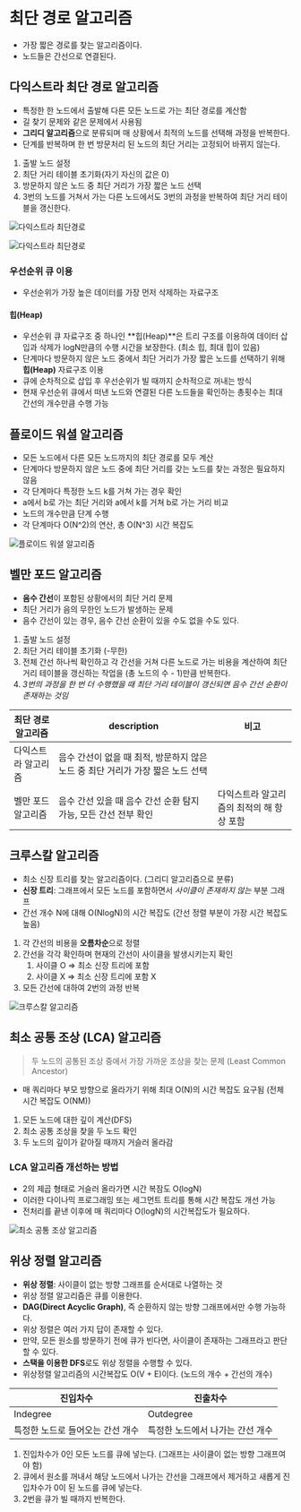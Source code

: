 # 최단 경로 알고리즘
- 가장 짧은 경로를 찾는 알고리즘이다.
- 노드들은 간선으로 연결된다.

## 다익스트라 최단 경로 알고리즘
- 특정한 한 노드에서 출발해 다른 모든 노드로 가는 최단 경로를 계산함
- 길 찾기 문제와 같은 문제에서 사용됨
- **그리디 알고리즘**으로 분류되며 매 상황에서 최적의 노드를 선택해 과정을 반복한다.
- 단계를 반복하며 한 번 방문처리 된 노드의 최단 거리는 고정되어 바뀌지 않는다.

1. 출발 노드 설정
2. 최단 거리 테이블 초기화(자기 자신의 값은 0)
3. 방문하지 않은 노드 중 최단 거리가 가장 짧은 노드 선택
4. 3번의 노드를 거쳐서 가는 다른 노드에서도 3번의 과정을 반복하여 최단 거리 테이블을 갱신한다.

![다익스트라 최단경로](https://yganalyst.github.io/assets/images/algorithm/concept_dijkstra_1.png)

![다익스트라 최단경로](https://yganalyst.github.io/assets/images/algorithm/concept_dijkstra_2.png)

### 우선순위 큐 이용
- 우선순위가 가장 높은 데이터를 가장 먼저 삭제하는 자료구조
#### 힙(Heap)
- 우선순위 큐 자료구조 중 하나인 **힙(Heap)**은 트리 구조를 이용하여 데이터 삽입과 삭제가 logN만큼의 수행 시간을 보장한다. (최소 힙, 최대 힙이 있음)
- 단계마다 방문하지 않은 노드 중에서 최단 거리가 가장 짧은 노드를 선택하기 위해 **힙(Heap)** 자료구조 이용
- 큐에 순차적으로 삽입 후 우선순위가 빌 때까지 순차적으로 꺼내는 방식
- 현재 우선순위 큐에서 떠낸 노드와 연결된 다른 노드들을 확인하는 총횟수는 최대 간선의 개수만큼 수행 가능


## 플로이드 워셜 알고리즘
- 모든 노드에서 다른 모든 노드까지의 최단 경로를 모두 계산
- 단계마다 방문하지 않은 노드 중에 최단 거리를 갖는 노드를 찾는 과정은 필요하지 않음
- 각 단계마다 특정한 노드 k를 거쳐 가는 경우 확인
- a에서 b로 가는 최단 거리와 a에서 k를 거쳐 b로 가는 거리 비교
- 노드의 개수만큼 단계 수행
- 각 단계마다 O(N^2)의 연산, 총 O(N^3) 시간 복잡도

![플로이드 워셜 알고리즘](https://velog.velcdn.com/images%2Fkimdukbae%2Fpost%2F74dd3818-e77a-4f32-a9e1-81eddf16ca51%2Fimage.png)


## 벨만 포드 알고리즘
- **음수 간선**이 포함된 상황에서의 최단 거리 문제
- 최단 거리가 음의 무한인 노드가 발생하는 문제
- 음수 간선이 있는 경우, 음수 간선 순환이 있을 수도 없을 수도 있다.

1. 출발 노드 설정
2. 최단 거리 테이블 초기화 (-무한)
3. 전체 간선 하나씩 확인하고 각 간선을 거쳐 다른 노드로 가는 비용을 계산하여 최단 거리 테이블을 갱신하는 작업을 (총 노드의 수 - 1)만큼 반복한다.
4. *3번의 과정을 한 번 더 수행했을 때 최단 거리 테이블이 갱신되면 음수 간선 순환이 존재하는 것임*

|최단 경로 알고리즘|description|비고|
|---|---|---|
|다익스트라 알고리즘|음수 간선이 없을 때 최적, 방문하지 않은 노드 중 최단 거리가 가장 짧은 노드 선택
|벨만 포드 알고리즘|음수 간선 있을 때 음수 간선 순환 탐지 가능, 모든 간선 전부 확인|다익스트라 알고리즘의 최적의 해 항상 포함|

## 크루스칼 알고리즘
- 최소 신장 트리를 찾는 알고리즘이다. (그리디 알고리즘으로 분류)
- **신장 트리**: 그래프에서 모든 노드를 포함하면서 *사이클이 존재하지 않는* 부분 그래프
- 간선 개수 N에 대해 O(NlogN)의 시간 복잡도 (간선 정렬 부분이 가장 시간 복잡도 높음)

1. 각 간선의 비용을 **오름차순**으로 정렬
2. 간선을 각각 확인하며 현재의 간선이 사이클을 발생시키는지 확인
   1. 사이클 O => 최소 신장 트리에 포함
   2. 사이클 X => 최소 신장 트리에 포함 X
3. 모든 간선에 대하여 2번의 과정 반복

![크루스칼 알고리즘](https://velog.velcdn.com/images%2Ffldfls%2Fpost%2F4b407297-f4c6-4487-a62b-4d5f52fa64f3%2Fimage.png)

## 최소 공통 조상 (LCA) 알고리즘
> 두 노드의 공통된 조상 중에서 가장 가까운 조상을 찾는 문제 (Least Common Ancestor)

- 매 쿼리마다 부모 방향으로 올라가기 위해 최대 O(N)의 시간 복잡도 요구됨 (전체 시간 복잡도 O(NM))

1. 모든 노드에 대한 깊이 계산(DFS)
2. 최소 공통 조상을 찾을 두 노드 확인
3. 두 노드의 깊이가 같아질 때까지 거슬러 올라감

### LCA 알고리즘 개선하는 방법
- 2의 제곱 형태로 거슬러 올라가면 시간 복잠도 O(logN)
- 이러한 다이나믹 프로그래밍 또는 세그먼트 트리를 통해 시간 복잡도 개선 가능
- 전처리를 끝낸 이후에 매 쿼리마다 O(logN)의 시간복잡도가 필요하다.

![최소 공통 조상 알고리즘](https://blogfiles.pstatic.net/20160923_44/kks227_1474632438990sW60f_PNG/2.png?type=w3)

## 위상 정렬 알고리즘
- **위상 정렬**: 사이클이 없는 방향 그래프를 순서대로 나열하는 것
- 위상 정렬 알고리즘은 큐를 이용한다.
- **DAG(Direct Acyclic Graph)**, 즉 순환하지 않는 방향 그래프에서만 수행 가능하다.
- 위상 정렬은 여러 가지 답이 존재할 수 있다.
- 만약, 모든 원소를 방문하기 전에 큐가 빈다면, 사이클이 존재하는 그래프라고 판단할 수 있다.
- **스택을 이용한 DFS**로도 위상 정렬을 수행할 수 있다.
- 위상정렬 알고리즘의 시간복잡도 O(V + E)이다. (노드의 개수 + 간선의 개수)

|진입차수|진출차수|
|---|---|
|Indegree|Outdegree|
|특정한 노드로 들어오는 간선 개수|특정한 노드에서 나가는 간선 개수|

1. 진입차수가 0인 모든 노드를 큐에 넣는다. (그래프는 사이클이 없는 방향 그래프여야 함)
2. 큐에서 원소를 꺼내서 해당 노드에서 나가는 간선을 그래프에서 제거하고 새롭게 진입차수가 0이 된 노드를 큐에 넣는다.
3. 2번을 큐가 빌 때까지 반복한다.